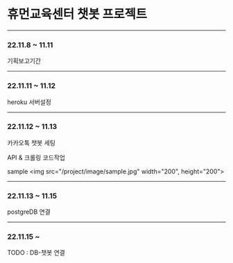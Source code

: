 # 휴먼교육센터 챗봇 프로젝트

---

### 22.11.8 ~ 11.11

기획보고기간

---

### 22.11.11 ~ 11.12

heroku 서버설정

---

### 22.11.12 ~ 11.13

카카오톡 챗봇 세팅

API & 크롤링 코드작업

sample
<img src="/project/image/sample.jpg" width="200", height="200">

---

### 22.11.13 ~ 11.15

postgreDB 연결

---

### 22.11.15 ~ 

TODO : DB-챗봇 연결

